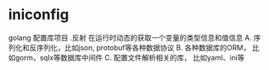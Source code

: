 # iniconfig

golang 配置库项目
.反射 在运行时动态的获取一个变量的类型信息和值信息
A. 序列化和反序列化，比如json, protobuf等各种数据协议
B. 各种数据库的ORM， 比如gorm，sqlx等数据库中间件
C. 配置文件解析相关的库， 比如yaml、ini等
